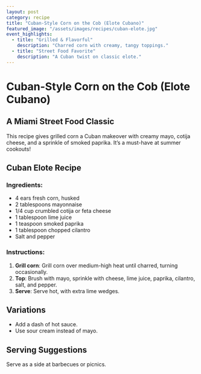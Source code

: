 ```yaml
---
layout: post
category: recipe
title: "Cuban-Style Corn on the Cob (Elote Cubano)"
featured_image: "/assets/images/recipes/cuban-elote.jpg"
event_highlights:
  - title: "Grilled & Flavorful"
    description: "Charred corn with creamy, tangy toppings."
  - title: "Street Food Favorite"
    description: "A Cuban twist on classic elote."
---
```


# Cuban-Style Corn on the Cob (Elote Cubano)

## A Miami Street Food Classic

This recipe gives grilled corn a Cuban makeover with creamy mayo, cotija cheese, and a sprinkle of smoked paprika. It’s a must-have at summer cookouts!

## Cuban Elote Recipe

### Ingredients:
- 4 ears fresh corn, husked
- 2 tablespoons mayonnaise
- 1/4 cup crumbled cotija or feta cheese
- 1 tablespoon lime juice
- 1 teaspoon smoked paprika
- 1 tablespoon chopped cilantro
- Salt and pepper

### Instructions:

1. **Grill corn**: Grill corn over medium-high heat until charred, turning occasionally.
2. **Top**: Brush with mayo, sprinkle with cheese, lime juice, paprika, cilantro, salt, and pepper.
3. **Serve**: Serve hot, with extra lime wedges.

## Variations
- Add a dash of hot sauce.
- Use sour cream instead of mayo.

## Serving Suggestions
Serve as a side at barbecues or picnics.
